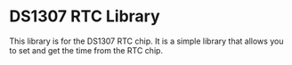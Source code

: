 # DS1307 RTC Library

This library is for the DS1307 RTC chip. It is a simple library that allows you to set and get the time from the RTC chip.
